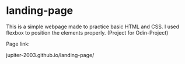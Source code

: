 # landing-page
This is a simple webpage made to practice basic HTML and CSS.
I used flexbox to position the elements properly. 
(Project for Odin-Project)

Page link: 

jupiter-2003.github.io/landing-page/